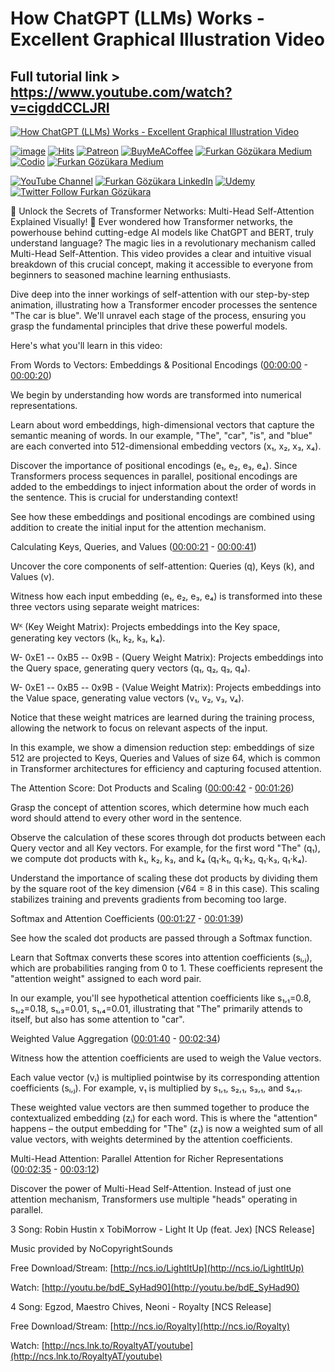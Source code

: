 # How ChatGPT (LLMs) Works - Excellent Graphical Illustration Video

## Full tutorial link > https://www.youtube.com/watch?v=cigddCCLJRI

[![How ChatGPT (LLMs) Works - Excellent Graphical Illustration Video](https://img.youtube.com/vi/cigddCCLJRI/sddefault.jpg)](https://www.youtube.com/watch?v=cigddCCLJRI "How ChatGPT (LLMs) Works - Excellent Graphical Illustration Video")

[![image](https://img.shields.io/discord/772774097734074388?label=Discord&logo=discord)](https://discord.com/servers/software-engineering-courses-secourses-772774097734074388) [![Hits](https://hits.sh/github.com/FurkanGozukara/Stable-Diffusion/blob/main/Tutorials/How-ChatGPT-LLMs-Works-Excellent-Graphical-Illustration-Video.md.svg?style=plastic&label=Hits%20Since%2025.08.27&labelColor=007ec6&logo=SECourses)](https://hits.sh/github.com/FurkanGozukara/Stable-Diffusion/blob/main/Tutorials/How-ChatGPT-LLMs-Works-Excellent-Graphical-Illustration-Video.md)
[![Patreon](https://img.shields.io/badge/Patreon-Support%20Me-F2EB0E?style=for-the-badge&logo=patreon)](https://www.patreon.com/c/SECourses) [![BuyMeACoffee](https://img.shields.io/badge/Buy%20Me%20a%20Coffee-ffdd00?style=for-the-badge&logo=buy-me-a-coffee&logoColor=black)](https://www.buymeacoffee.com/DrFurkan) [![Furkan Gözükara Medium](https://img.shields.io/badge/Medium-Follow%20Me-800080?style=for-the-badge&logo=medium&logoColor=white)](https://medium.com/@furkangozukara) [![Codio](https://img.shields.io/static/v1?style=for-the-badge&message=Articles&color=4574E0&logo=Codio&logoColor=FFFFFF&label=CivitAI)](https://civitai.com/user/SECourses/articles) [![Furkan Gözükara Medium](https://img.shields.io/badge/DeviantArt-Follow%20Me-990000?style=for-the-badge&logo=deviantart&logoColor=white)](https://www.deviantart.com/monstermmorpg)

[![YouTube Channel](https://img.shields.io/badge/YouTube-SECourses-C50C0C?style=for-the-badge&logo=youtube)](https://www.youtube.com/SECourses)  [![Furkan Gözükara LinkedIn](https://img.shields.io/badge/LinkedIn-Follow%20Me-0077B5?style=for-the-badge&logo=linkedin&logoColor=white)](https://www.linkedin.com/in/furkangozukara/)   [![Udemy](https://img.shields.io/static/v1?style=for-the-badge&message=Stable%20Diffusion%20Course&color=A435F0&logo=Udemy&logoColor=FFFFFF&label=Udemy)](https://www.udemy.com/course/stable-diffusion-dreambooth-lora-zero-to-hero/?referralCode=E327407C9BDF0CEA8156) [![Twitter Follow Furkan Gözükara](https://img.shields.io/badge/Twitter-Follow%20Me-1DA1F2?style=for-the-badge&logo=twitter&logoColor=white)](https://twitter.com/GozukaraFurkan)


🤯 Unlock the Secrets of Transformer Networks: Multi-Head Self-Attention Explained Visually! 🚀 Ever wondered how Transformer networks, the powerhouse behind cutting-edge AI models like ChatGPT and BERT, truly understand language? The magic lies in a revolutionary mechanism called Multi-Head Self-Attention. This video provides a clear and intuitive visual breakdown of this crucial concept, making it accessible to everyone from beginners to seasoned machine learning enthusiasts.

Dive deep into the inner workings of self-attention with our step-by-step animation, illustrating how a Transformer encoder processes the sentence "The car is blue". We'll unravel each stage of the process, ensuring you grasp the fundamental principles that drive these powerful models.

Here's what you'll learn in this video:

From Words to Vectors: Embeddings & Positional Encodings ([00:00:00](https://youtu.be/cigddCCLJRI?t=0) - [00:00:20](https://youtu.be/cigddCCLJRI?t=20))

We begin by understanding how words are transformed into numerical representations.

Learn about word embeddings, high-dimensional vectors that capture the semantic meaning of words. In our example, "The", "car", "is", and "blue" are each converted into 512-dimensional embedding vectors (x₁, x₂, x₃, x₄).

Discover the importance of positional encodings (e₁, e₂, e₃, e₄). Since Transformers process sequences in parallel, positional encodings are added to the embeddings to inject information about the order of words in the sentence. This is crucial for understanding context!

See how these embeddings and positional encodings are combined using addition to create the initial input for the attention mechanism.

Calculating Keys, Queries, and Values ([00:00:21](https://youtu.be/cigddCCLJRI?t=21) - [00:00:41](https://youtu.be/cigddCCLJRI?t=41))

Uncover the core components of self-attention: Queries (q), Keys (k), and Values (v).

Witness how each input embedding (e₁, e₂, e₃, e₄) is transformed into these three vectors using separate weight matrices:

Wᴷ (Key Weight Matrix): Projects embeddings into the Key space, generating key vectors (k₁, k₂, k₃, k₄).

W- 0xE1 -- 0xB5 -- 0x9B - (Query Weight Matrix): Projects embeddings into the Query space, generating query vectors (q₁, q₂, q₃, q₄).

W- 0xE1 -- 0xB5 -- 0x9B - (Value Weight Matrix): Projects embeddings into the Value space, generating value vectors (v₁, v₂, v₃, v₄).

Notice that these weight matrices are learned during the training process, allowing the network to focus on relevant aspects of the input.

In this example, we show a dimension reduction step: embeddings of size 512 are projected to Keys, Queries and Values of size 64, which is common in Transformer architectures for efficiency and capturing focused attention.

The Attention Score: Dot Products and Scaling ([00:00:42](https://youtu.be/cigddCCLJRI?t=42) - [00:01:26](https://youtu.be/cigddCCLJRI?t=86))

Grasp the concept of attention scores, which determine how much each word should attend to every other word in the sentence.

Observe the calculation of these scores through dot products between each Query vector and all Key vectors. For example, for the first word "The" (q₁), we compute dot products with k₁, k₂, k₃, and k₄ (q₁·k₁, q₁·k₂, q₁·k₃, q₁·k₄).

Understand the importance of scaling these dot products by dividing them by the square root of the key dimension (√64 = 8 in this case). This scaling stabilizes training and prevents gradients from becoming too large.

Softmax and Attention Coefficients ([00:01:27](https://youtu.be/cigddCCLJRI?t=87) - [00:01:39](https://youtu.be/cigddCCLJRI?t=99))

See how the scaled dot products are passed through a Softmax function.

Learn that Softmax converts these scores into attention coefficients (sᵢ,ⱼ), which are probabilities ranging from 0 to 1. These coefficients represent the "attention weight" assigned to each word pair.

In our example, you'll see hypothetical attention coefficients like s₁,₁=0.8, s₁,₂=0.18, s₁,₃=0.01, s₁,₄=0.01, illustrating that "The" primarily attends to itself, but also has some attention to "car".

Weighted Value Aggregation ([00:01:40](https://youtu.be/cigddCCLJRI?t=100) - [00:02:34](https://youtu.be/cigddCCLJRI?t=154))

Witness how the attention coefficients are used to weigh the Value vectors.

Each value vector (vᵢ) is multiplied pointwise by its corresponding attention coefficients (sᵢ,ⱼ). For example, v₁ is multiplied by s₁,₁, s₂,₁, s₃,₁, and s₄,₁.

These weighted value vectors are then summed together to produce the contextualized embedding (zᵢ) for each word. This is where the "attention" happens – the output embedding for "The" (z₁) is now a weighted sum of all value vectors, with weights determined by the attention coefficients.

Multi-Head Attention: Parallel Attention for Richer Representations ([00:02:35](https://youtu.be/cigddCCLJRI?t=155) - [00:03:12](https://youtu.be/cigddCCLJRI?t=192))

Discover the power of Multi-Head Self-Attention. Instead of just one attention mechanism, Transformers use multiple "heads" operating in parallel.

3 Song: Robin Hustin x TobiMorrow - Light It Up (feat. Jex) [NCS Release]

Music provided by NoCopyrightSounds

Free Download/Stream: [http://ncs.io/LightItUp](http://ncs.io/LightItUp)

Watch: [http://youtu.be/bdE_SyHad90](http://youtu.be/bdE_SyHad90)

4 Song: Egzod, Maestro Chives, Neoni - Royalty [NCS Release]

Free Download/Stream: [http://ncs.io/Royalty](http://ncs.io/Royalty)

Watch: [http://ncs.lnk.to/RoyaltyAT/youtube](http://ncs.lnk.to/RoyaltyAT/youtube)
